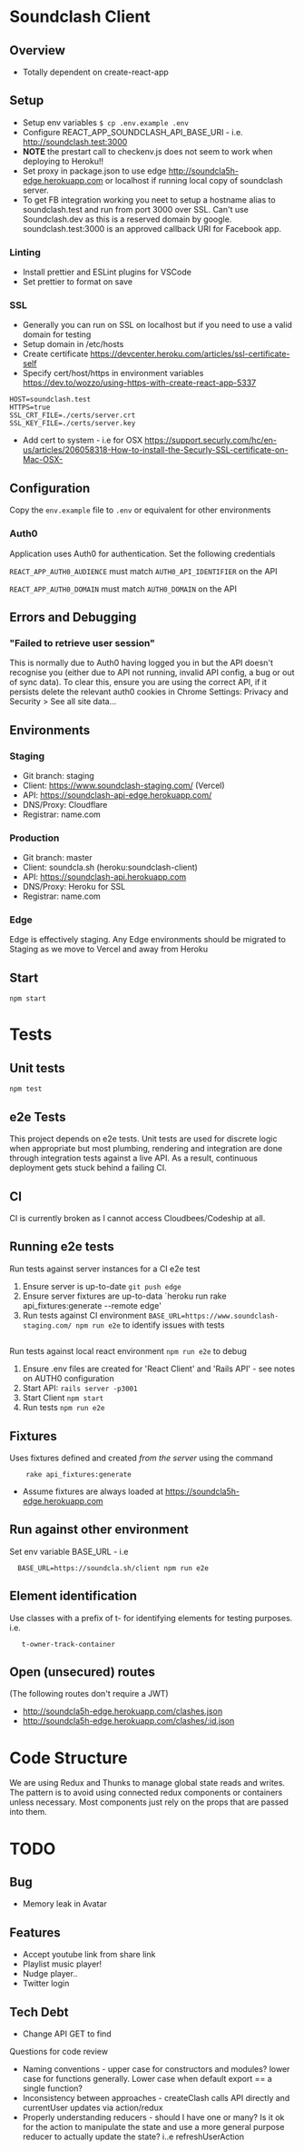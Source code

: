 # Soundclash Client

## Overview

- Totally dependent on create-react-app

## Setup

- Setup env variables `$ cp .env.example .env`
- Configure REACT_APP_SOUNDCLASH_API_BASE_URI - i.e. http://soundclash.test:3000
- **NOTE** the prestart call to checkenv.js does not seem to work when deploying to Heroku!!
- Set proxy in package.json to use edge http://soundcla5h-edge.herokuapp.com or localhost if
  running local copy of soundclash server.
- To get FB integration working you neet to setup a hostname alias to soundclash.test and run from port 3000 over SSL. Can't use Soundclash.dev as this is a reserved domain by google. soundclash.test:3000 is an approved callback URI for Facebook app.

### Linting
* Install prettier and ESLint plugins for VSCode
* Set prettier to format on save

### SSL
  - Generally you can run on SSL on localhost but if you need to use a valid domain for testing
   - Setup domain in /etc/hosts
   - Create certificate https://devcenter.heroku.com/articles/ssl-certificate-self
   - Specify cert/host/https in environment variables https://dev.to/wozzo/using-https-with-create-react-app-5337

    HOST=soundclash.test
    HTTPS=true
    SSL_CRT_FILE=./certs/server.crt
    SSL_KEY_FILE=./certs/server.key

   - Add cert to system - i.e for OSX https://support.securly.com/hc/en-us/articles/206058318-How-to-install-the-Securly-SSL-certificate-on-Mac-OSX-

## Configuration
Copy the `env.example` file to `.env` or equivalent for other environments

### Auth0

Application uses Auth0 for authentication. Set the following credentials

`REACT_APP_AUTH0_AUDIENCE` must match `AUTH0_API_IDENTIFIER` on the API

`REACT_APP_AUTH0_DOMAIN` must match `AUTH0_DOMAIN` on the API

## Errors and Debugging
### "Failed to retrieve user session" 
This is normally due to Auth0 having logged you in but the API doesn't recognise you (either due to API not running, invalid API config, a bug or out of sync data).
To clear this, ensure you are using the correct API, if it persists delete the relevant auth0 cookies in Chrome Settings: Privacy and Security > See all site data...


## Environments

### Staging
* Git branch: staging
* Client: https://www.soundclash-staging.com/ (Vercel)
* API: https://soundclash-api-edge.herokuapp.com/
* DNS/Proxy: Cloudflare
* Registrar: name.com

### Production
* Git branch: master
* Client: soundcla.sh (heroku:soundclash-client)
* API: https://soundclash-api.herokuapp.com
* DNS/Proxy: Heroku for SSL
* Registrar: name.com

### Edge
Edge is effectively staging. Any Edge environments should be migrated to Staging as we move to Vercel and away from Heroku

## Start

    npm start

# Tests
## Unit tests
  `npm test` 

## e2e Tests

This project depends on e2e tests. Unit tests are used for discrete logic when appropriate but most plumbing, rendering and integration are done through integration tests against a live API. As a result, continuous deployment gets stuck behind a failing CI.

## CI 
CI is currently broken as I cannot access Cloudbees/Codeship at all.

## Running e2e tests
Run tests against server instances for a CI e2e test

1. Ensure server is up-to-date `git push edge`
2. Ensure server fixtures are up-to-data `heroku run rake api_fixtures:generate --remote edge'
3. Run tests against CI environment `BASE_URL=https://www.soundclash-staging.com/ npm run e2e` to identify issues with tests

## 
Run tests against local react environment `npm run e2e` to debug

1. Ensure .env files are created for 'React Client' and 'Rails API' - see notes on AUTH0 configuration
2. Start API: `rails server -p3001`
3. Start Client `npm start`
4. Run tests `npm run e2e`


## Fixtures

Uses fixtures defined and created _from the server_ using the command

        rake api_fixtures:generate

- Assume fixtures are always loaded at https://soundcla5h-edge.herokuapp.com

## Run against other environment

Set env variable BASE_URL - i.e

      BASE_URL=https://soundcla.sh/client npm run e2e

## Element identification

Use classes with a prefix of t- for identifying elements for testing purposes. i.e.

       t-owner-track-container


## Open (unsecured) routes

(The following routes don't require a JWT)

- http://soundcla5h-edge.herokuapp.com/clashes.json
- http://soundcla5h-edge.herokuapp.com/clashes/:id.json

# Code Structure

We are using Redux and Thunks to manage global state reads and writes.
The pattern is to avoid using connected redux components or containers unless necessary. Most components just rely on the props that are passed into them.

# TODO
## Bug
- Memory leak in Avatar

## Features
- Accept youtube link from share link
- Playlist music player!
- Nudge player..
- Twitter login


## Tech Debt
* Change API GET to find

Questions for code review
* Naming conventions - upper case for constructors and modules? lower case for functions generally. Lower case when default export == a single function?
* Inconsistency between approaches - createClash calls API directly and currentUser updates via action/redux
* Properly understanding reducers - should I have one or many? Is it ok for the action to manipulate the state and use a more general purpose reducer to actually update the state? i..e refreshUserAction

